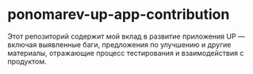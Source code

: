 # ponomarev-up-app-contribution
Этот репозиторий содержит мой вклад в развитие приложения UP — включая выявленные баги, предложения по улучшению и другие материалы, отражающие процесс тестирования и взаимодействия с продуктом.
